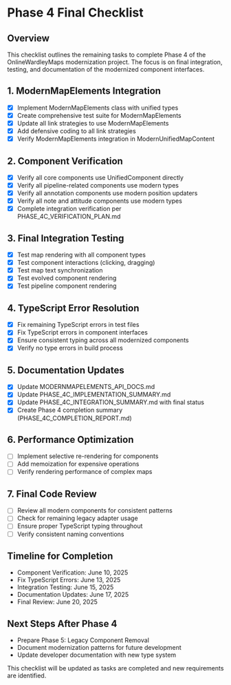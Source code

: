 # Phase 4 Final Checklist

## Overview
This checklist outlines the remaining tasks to complete Phase 4 of the OnlineWardleyMaps modernization project. The focus is on final integration, testing, and documentation of the modernized component interfaces.

## 1. ModernMapElements Integration
- [x] Implement ModernMapElements class with unified types
- [x] Create comprehensive test suite for ModernMapElements
- [x] Update all link strategies to use ModernMapElements
- [x] Add defensive coding to all link strategies
- [x] Verify ModernMapElements integration in ModernUnifiedMapContent

## 2. Component Verification
- [x] Verify all core components use UnifiedComponent directly
- [x] Verify all pipeline-related components use modern types
- [x] Verify all annotation components use modern position updaters
- [x] Verify all note and attitude components use modern types
- [x] Complete integration verification per PHASE_4C_VERIFICATION_PLAN.md

## 3. Final Integration Testing
- [x] Test map rendering with all component types
- [x] Test component interactions (clicking, dragging)
- [x] Test map text synchronization
- [x] Test evolved component rendering
- [x] Test pipeline component rendering

## 4. TypeScript Error Resolution
- [x] Fix remaining TypeScript errors in test files
- [x] Fix TypeScript errors in component interfaces
- [x] Ensure consistent typing across all modernized components
- [x] Verify no type errors in build process

## 5. Documentation Updates
- [x] Update MODERNMAPELEMENTS_API_DOCS.md
- [x] Update PHASE_4C_IMPLEMENTATION_SUMMARY.md
- [x] Update PHASE_4C_INTEGRATION_SUMMARY.md with final status
- [x] Create Phase 4 completion summary (PHASE_4C_COMPLETION_REPORT.md)

## 6. Performance Optimization
- [ ] Implement selective re-rendering for components
- [ ] Add memoization for expensive operations
- [ ] Verify rendering performance of complex maps

## 7. Final Code Review
- [ ] Review all modern components for consistent patterns
- [ ] Check for remaining legacy adapter usage
- [ ] Ensure proper TypeScript typing throughout
- [ ] Verify consistent naming conventions

## Timeline for Completion
- Component Verification: June 10, 2025
- Fix TypeScript Errors: June 13, 2025
- Integration Testing: June 15, 2025
- Documentation Updates: June 17, 2025
- Final Review: June 20, 2025

## Next Steps After Phase 4
- Prepare Phase 5: Legacy Component Removal
- Document modernization patterns for future development
- Update developer documentation with new type system

This checklist will be updated as tasks are completed and new requirements are identified.
